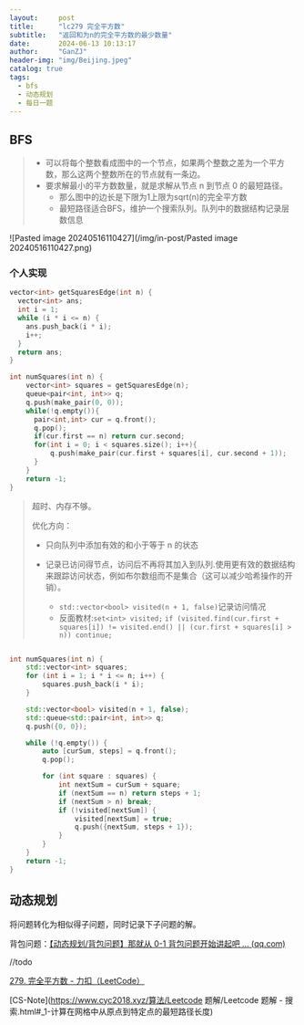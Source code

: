 ```yaml
---
layout:     post
title:      "lc279 完全平方数"
subtitle:   "返回和为n的完全平方数的最少数量"
date:       2024-06-13 10:13:17
author:     "GanZJ"
header-img: "img/Beijing.jpeg"
catalog: true
tags:
  - bfs
  - 动态规划
  - 每日一题
---
```


## BFS 

> - 可以将每个整数看成图中的一个节点，如果两个整数之差为一个平方数，那么这两个整数所在的节点就有一条边。
>- 要求解最小的平方数数量，就是求解从节点 n 到节点 0 的最短路径。
>   - 那么图中的边长是下限为1上限为sqrt(n)的完全平方数 
>   - 最短路径适合BFS，维护一个搜索队列。队列中的数据结构记录层数信息

![Pasted image 20240516110427](/img/in-post/Pasted image 20240516110427.png)

### 个人实现

```cpp
vector<int> getSquaresEdge(int n) {
  vector<int> ans;
  int i = 1;
  while (i * i <= n) {
    ans.push_back(i * i);
    i++;
  }
  return ans;
}

int numSquares(int n) { 
    vector<int> squares = getSquaresEdge(n);
    queue<pair<int, int>> q; 
    q.push(make_pair(0, 0)); 
    while(!q.empty()){
      pair<int,int> cur = q.front();
      q.pop();
      if(cur.first == n) return cur.second;
      for(int i = 0; i < squares.size(); i++){
          q.push(make_pair(cur.first + squares[i], cur.second + 1));
      }
    }
    return -1;
}
```

> 超时、内存不够。
>
> 优化方向：
>
> - 只向队列中添加有效的和小于等于 n 的状态
>
> - 记录已访问得节点，访问后不再将其加入到队列.使用更有效的数据结构来跟踪访问状态，例如布尔数组而不是集合（这可以减少哈希操作的开销）。
>   - `std::vector<bool> visited(n + 1, false)`记录访问情况 
>   - 反面教材:`set<int> visited;` `if (visited.find(cur.first + squares[i]) != visited.end() || (cur.first + squares[i] > n)) continue;`

```cpp

int numSquares(int n) {
    std::vector<int> squares;
    for (int i = 1; i * i <= n; i++) {
        squares.push_back(i * i);
    }

    std::vector<bool> visited(n + 1, false); 
    std::queue<std::pair<int, int>> q;
    q.push({0, 0});

    while (!q.empty()) {
        auto [curSum, steps] = q.front();
        q.pop();

        for (int square : squares) {
            int nextSum = curSum + square;
            if (nextSum == n) return steps + 1;
            if (nextSum > n) break;
            if (!visited[nextSum]) {
                visited[nextSum] = true;
                q.push({nextSum, steps + 1});
            }
        }
    }
    return -1;
}
```



## 动态规划

将问题转化为相似得子问题，同时记录下子问题的解。

背包问题：[【动态规划/背包问题】那就从 0-1 背包问题开始讲起吧 ... (qq.com)](https://mp.weixin.qq.com/s/xmgK7SrTnFIM3Owpk-emmg)

//todo



[279. 完全平方数 - 力扣（LeetCode）](https://leetcode.cn/problems/perfect-squares/description/)

[CS-Note](https://www.cyc2018.xyz/算法/Leetcode 题解/Leetcode 题解 - 搜索.html#_1-计算在网格中从原点到特定点的最短路径长度)


